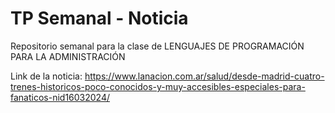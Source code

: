 # TP Semanal - Noticia
Repositorio semanal para la clase de LENGUAJES DE PROGRAMACIÓN PARA LA ADMINISTRACIÓN


Link de la noticia: https://www.lanacion.com.ar/salud/desde-madrid-cuatro-trenes-historicos-poco-conocidos-y-muy-accesibles-especiales-para-fanaticos-nid16032024/